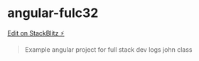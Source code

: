 # angular-fulc32

[Edit on StackBlitz ⚡️](https://stackblitz.com/edit/angular-fulc32)

>Example angular project for full stack dev logs john class
